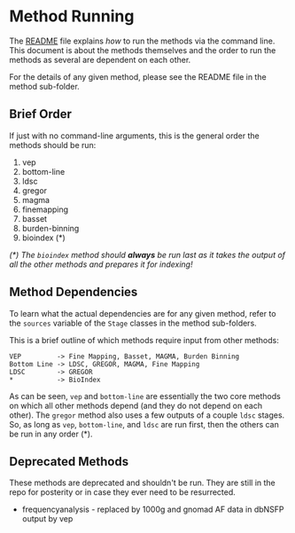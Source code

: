 # Method Running

The [README][readme] file explains _how_ to run the methods via the command line. This document is about the methods themselves and the order to run the methods as several are dependent on each other.

For the details of any given method, please see the README file in the method sub-folder.

## Brief Order

If just with no command-line arguments, this is the general order the methods should be run:

1. vep
2. bottom-line
3. ldsc
4. gregor
5. magma
6. finemapping
7. basset
8. burden-binning
9. bioindex (*)

_(*) The `bioindex` method should __always__ be run last as it takes the output of all the other methods and prepares it for indexing!_

## Method Dependencies

To learn what the actual dependencies are for any given method, refer to the `sources` variable of the `Stage` classes in the method sub-folders.

This is a brief outline of which methods require input from other methods:

```
VEP         -> Fine Mapping, Basset, MAGMA, Burden Binning
Bottom Line -> LDSC, GREGOR, MAGMA, Fine Mapping
LDSC        -> GREGOR
*           -> BioIndex
```

As can be seen, `vep` and `bottom-line` are essentially the two core methods on which all other methods depend (and they do not depend on each other). The `gregor` method also uses a few outputs of a couple `ldsc` stages. So, as long as `vep`, `bottom-line`, and `ldsc` are run first, then the others can be run in any order (*).

## Deprecated Methods

These methods are deprecated and shouldn't be run. They are still in the repo for posterity or in case they ever need to be resurrected.

* frequencyanalysis - replaced by 1000g and gnomad AF data in dbNSFP output by vep


[readme]: README.md
